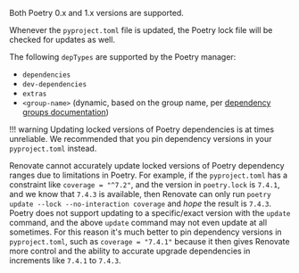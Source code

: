 Both Poetry 0.x and 1.x versions are supported.

Whenever the `pyproject.toml` file is updated, the Poetry lock file will be checked for updates as well.

The following `depTypes` are supported by the Poetry manager:

-   `dependencies`
-   `dev-dependencies`
-   `extras`
-   `<group-name>` (dynamic, based on the group name, per [dependency groups documentation](https://python-poetry.org/docs/managing-dependencies/#dependency-groups))

<!-- prettier-ignore -->
!!! warning
    Updating locked versions of Poetry dependencies is at times unreliable.
    We recommended that you pin dependency versions in your `pyproject.toml` instead.

Renovate cannot accurately update locked versions of Poetry dependency ranges due to limitations in Poetry.
For example, if the `pyproject.toml` has a constraint like `coverage = "^7.2"`, and the version in `poetry.lock` is `7.4.1`, and we know that `7.4.3` is available, then Renovate can only run `poetry update --lock --no-interaction coverage` and _hope_ the result is `7.4.3`.
Poetry does not support updating to a specific/exact version with the `update` command, and the above `update` command may not even update at all sometimes.
For this reason it's much better to pin dependency versions in `pyproject.toml`, such as `coverage = "7.4.1"` because it then gives Renovate more control and the ability to accurate upgrade dependencies in increments like `7.4.1` to `7.4.3`.
